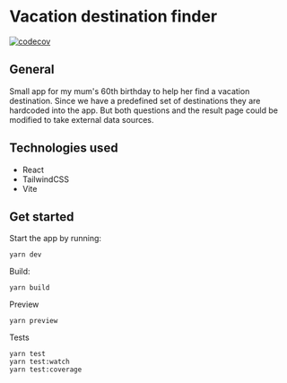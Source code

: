 # Vacation destination finder

[![codecov](https://codecov.io/gh/felix-schaipp/vacation-quiz/branch/main/graph/badge.svg?token=WPPDBJE2R3)](https://codecov.io/gh/felix-schaipp/vacation-quiz)

## General

Small app for my mum's 60th birthday to help her find a vacation destination. Since we have a predefined set of destinations they are hardcoded into the app. But both questions and the result page could be modified to take external data sources.

## Technologies used

- React
- TailwindCSS
- Vite

## Get started

Start the app by running:

```shell
yarn dev
```

Build:

```shell
yarn build
```

Preview

```shell
yarn preview
```

Tests

```shell
yarn test
yarn test:watch
yarn test:coverage
```
